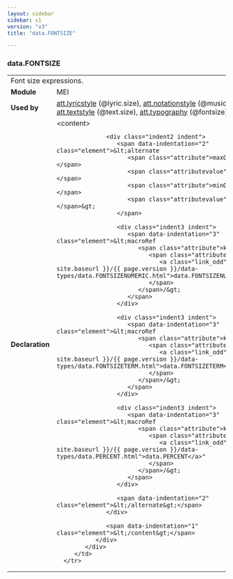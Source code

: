 ```yaml
---
layout: sidebar
sidebar: s1
version: "v3"
title: "data.FONTSIZE"

---
```


<div class="macroSpec">
   <h3 id="data.FONTSIZE">data.FONTSIZE</h3>
   <table class="wovenodd">
      <tr>
         <td colspan="2" class="wovenodd-col2">Font size expressions.</td>
      </tr>
      <tr>
         <td class="wovenodd-col1">
            <strong>Module</strong>
         </td>
         <td class="wovenodd-col2">MEI</td>
      </tr>
      <tr>
         <td class="wovenodd-col1">
            <strong>Used by</strong>
         </td>
         <td class="wovenodd-col2">
            <div class="parent">
               <a class="link_odd_classSpec" href="{{ site.baseurl }}/{{ page.version }}/attribute-classes/att.lyricstyle.html">att.lyricstyle</a> (@lyric.size), 
               <a class="link_odd_classSpec" href="{{ site.baseurl }}/{{ page.version }}/attribute-classes/att.notationstyle.html">att.notationstyle</a> (@music.size), 
               <a class="link_odd_classSpec" href="{{ site.baseurl }}/{{ page.version }}/attribute-classes/att.textstyle.html">att.textstyle</a> (@text.size), 
               <a class="link_odd_classSpec" href="{{ site.baseurl }}/{{ page.version }}/attribute-classes/att.typography.html">att.typography</a> (@fontsize)
            </div>
         </td>
      </tr>
      <tr>
         <td class="wovenodd-col1">
            <strong>Declaration</strong>
         </td>
         <td class="wovenodd-col2">
            <div xml:space="preserve" class="pre">
               <div class="indent1 indent">
                  <span data-indentation="1" class="element">&lt;content&gt;</span>
                  
                  <div class="indent2 indent">
                     <span data-indentation="2" class="element">&lt;alternate 
                        <span class="attribute">maxOccurs=</span>
                        <span class="attributevalue">"1"</span> 
                        <span class="attribute">minOccurs=</span>
                        <span class="attributevalue">"1"</span>&gt;
                     </span>
                     
                     <div class="indent3 indent">
                        <span data-indentation="3" class="element">&lt;macroRef 
                           <span class="attribute">key=
                              <span class="attributevalue">"
                                 <a class="link_odd" href="{{ site.baseurl }}/{{ page.version }}/data-types/data.FONTSIZENUMERIC.html">data.FONTSIZENUMERIC</a>"
                              </span>
                           </span>/&gt;
                        </span>
                     </div>
                     
                     <div class="indent3 indent">
                        <span data-indentation="3" class="element">&lt;macroRef 
                           <span class="attribute">key=
                              <span class="attributevalue">"
                                 <a class="link_odd" href="{{ site.baseurl }}/{{ page.version }}/data-types/data.FONTSIZETERM.html">data.FONTSIZETERM</a>"
                              </span>
                           </span>/&gt;
                        </span>
                     </div>
                     
                     <div class="indent3 indent">
                        <span data-indentation="3" class="element">&lt;macroRef 
                           <span class="attribute">key=
                              <span class="attributevalue">"
                                 <a class="link_odd" href="{{ site.baseurl }}/{{ page.version }}/data-types/data.PERCENT.html">data.PERCENT</a>"
                              </span>
                           </span>/&gt;
                        </span>
                     </div>
                     
                     <span data-indentation="2" class="element">&lt;/alternate&gt;</span>
                  </div>
                  
                  <span data-indentation="1" class="element">&lt;/content&gt;</span>
               </div>
            </div>
         </td>
      </tr>
   </table>
</div>